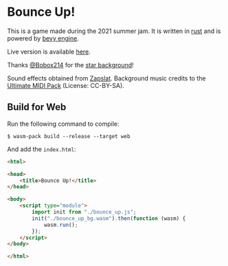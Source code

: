 # Bounce Up!
This is a game made during the 2021 summer jam. It is written in [rust](https://www.rust-lang.org/) and is powered by [bevy engine](https://bevyengine.org/).

Live version is available [here](https://cryscan.itch.io/bounce-up).

Thanks [@Bobox214](https://github.com/Bobox214) for the [star background](https://github.com/Bobox214/Kataster)!

Sound effects obtained from [Zapslat](https://www.zapsplat.com).
Background music credits to the [Ultimate MIDI Pack](https://archive.org/details/ultimidi/) (License: CC-BY-SA).

## Build for Web
Run the following command to compile:
```shell
$ wasm-pack build --release --target web
```

And add the `index.html`:
```html
<html>

<head>
    <title>Bounce Up!</title>
</head>

<body>
    <script type="module">
        import init from "./bounce_up.js";
        init("./bounce_up_bg.wasm").then(function (wasm) {
            wasm.run();
        });
    </script>
</body>

</html>
```
